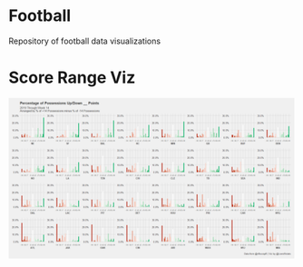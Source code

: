 # Football
Repository of football data visualizations

# Score Range Viz
![Score Range](https://raw.githubusercontent.com/kieran-flemingr/Football/master/IMG_20191223_115636.jpg)
